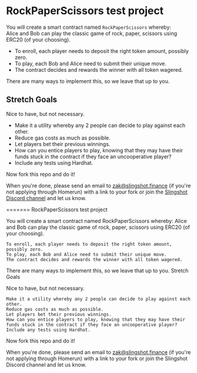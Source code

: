 # RockPaperScissors test project

You will create a smart contract named `RockPaperScissors` whereby:  
Alice and Bob can play the classic game of rock, paper, scissors using ERC20 (of your choosing).    
  
- To enroll, each player needs to deposit the right token amount, possibly zero.  
- To play, each Bob and Alice need to submit their unique move.  
- The contract decides and rewards the winner with all token wagered.  

There are many ways to implement this, so we leave that up to you.  
  
## Stretch Goals
Nice to have, but not necessary.
- Make it a utility whereby any 2 people can decide to play against each other.  
- Reduce gas costs as much as possible.
- Let players bet their previous winnings.  
- How can you entice players to play, knowing that they may have their funds stuck in the contract if they face an uncooperative player?  
- Include any tests using Hardhat.
  
Now fork this repo and do it!
  
When you're done, please send an email to zak@slingshot.finance (if you're not applying through Homerun) with a link to your fork or join the [Slingshot Discord channel](https://discord.gg/JNUnqYjwmV) and let us know.  
  
=======
RockPaperScissors test project

You will create a smart contract named RockPaperScissors whereby:
Alice and Bob can play the classic game of rock, paper, scissors using ERC20 (of your choosing).

    To enroll, each player needs to deposit the right token amount, possibly zero.
    To play, each Bob and Alice need to submit their unique move.
    The contract decides and rewards the winner with all token wagered.

There are many ways to implement this, so we leave that up to you.
Stretch Goals

Nice to have, but not necessary.

    Make it a utility whereby any 2 people can decide to play against each other.
    Reduce gas costs as much as possible.
    Let players bet their previous winnings.
    How can you entice players to play, knowing that they may have their funds stuck in the contract if they face an uncooperative player?
    Include any tests using Hardhat.

Now fork this repo and do it!

When you're done, please send an email to zak@slingshot.finance (if you're not applying through Homerun) with a link to your fork or join the Slingshot Discord channel and let us know.
